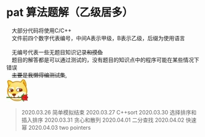 pat 算法题解（乙级居多）
===
&emsp;大部分代码将使用C/C++<br>
&emsp;文件前四个数字代表编号，中间A表示甲级，B表示乙级，后缀为使用语言<br><br>
&emsp;无编号代表一些无题目知识记录~~和摸鱼~~<br>
&emsp;题目的解答都是可以通过测试的，没有题目的知识点中的程序可能在某些情况下错误<br>
&emsp;~~主要是我懒得编测试集~~,<br>
<img src="./picture.jpg"/>

> 2020.03.26 简单模拟结束
> 2020.03.27 C++sort
> 2020.03.30 选择排序和插入排序
> 2020.03.31 贪心和散列
> 2020.04.01 二分查找
> 2020.04.02 快速幂
> 2020.04.03 two pointers
